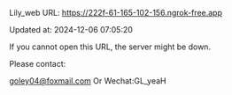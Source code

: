 Lily_web URL: https://222f-61-165-102-156.ngrok-free.app

Updated at: 2024-12-06 07:05:20

If you cannot open this URL, the server might be down.

Please contact: 

goley04@foxmail.com Or Wechat:GL_yeaH